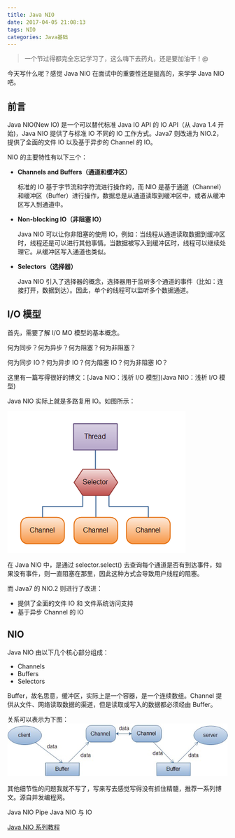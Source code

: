 ```yaml
---
title: Java NIO
date: 2017-04-05 21:08:13
tags: NIO
categories: Java基础
---
```


> 一个节过得都完全忘记学习了，这么嗨下去药丸，还是要加油干！@

今天写什么呢？感觉 Java NIO 在面试中的重要性还是挺高的，来学学 Java NIO 吧。

<!-- more -->

## 前言

Java NIO(New IO) 是一个可以替代标准 Java IO API 的 IO API（从 Java 1.4 开始)，Java NIO 提供了与标准 IO 不同的 IO 工作方式。Java7 则改进为 NIO.2，提供了全面的文件 IO 以及基于异步的 Channel 的 IO。

NIO 的主要特性有以下三个：

- **Channels and Buffers（通道和缓冲区）**

  标准的 IO 基于字节流和字符流进行操作的，而 NIO 是基于通道（Channel）和缓冲区（Buffer）进行操作，数据总是从通道读取到缓冲区中，或者从缓冲区写入到通道中。

- **Non-blocking IO（非阻塞 IO）**

  Java NIO 可以让你非阻塞的使用 IO，例如：当线程从通道读取数据到缓冲区时，线程还是可以进行其他事情。当数据被写入到缓冲区时，线程可以继续处理它。从缓冲区写入通道也类似。

- **Selectors（选择器）**

  Java NIO 引入了选择器的概念，选择器用于监听多个通道的事件（比如：连接打开，数据到达）。因此，单个的线程可以监听多个数据通道。



## I/O 模型

首先，需要了解 I/O MO 模型的基本概念。

何为同步？何为异步？何为阻塞？何为非阻塞？

何为同步 IO？何为异步 IO？何为阻塞 IO？何为非阻塞 IO？

这里有一篇写得很好的博文：[Java NIO：浅析 I/O 模型](Java NIO：浅析 I/O 模型)

Java NIO 实际上就是多路复用 IO。如图所示：

![](JAVA-NIO/selectors.png)

在 Java NIO 中，是通过 selector.select() 去查询每个通道是否有到达事件，如果没有事件，则一直阻塞在那里，因此这种方式会导致用户线程的阻塞。

而 Java7 的 NIO.2 则进行了改进：

- 提供了全面的文件 IO 和 文件系统访问支持
- 基于异步 Channel 的 IO



## NIO

Java NIO 由以下几个核心部分组成：

- Channels
- Buffers
- Selectors

Buffer，故名思意，缓冲区，实际上是一个容器，是一个连续数组。Channel 提供从文件、网络读取数据的渠道，但是读取或写入的数据都必须经由 Buffer。

关系可以表示为下图：![](Java-NIO/relation.jpg)



其他细节性的问题我就不写了，写来写去感觉写得没有抓住精髓，推荐一系列博文。源自并发编程网。

Java NIO Pipe
Java NIO 与 IO

[Java NIO 系列教程](http://ifeve.com/java-nio-all/)